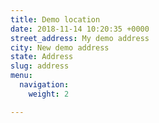 ```yaml
---
title: Demo location
date: 2018-11-14 10:20:35 +0000
street_address: My demo address
city: New demo address
state: Address
slug: address
menu:
  navigation:
    weight: 2

---
```

